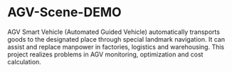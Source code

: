# AGV-Scene-DEMO
AGV Smart Vehicle (Automated Guided Vehicle) automatically transports goods to the designated place through special landmark navigation. It can assist and replace manpower in factories, logistics and warehousing. This project realizes problems in AGV monitoring, optimization and cost calculation.
